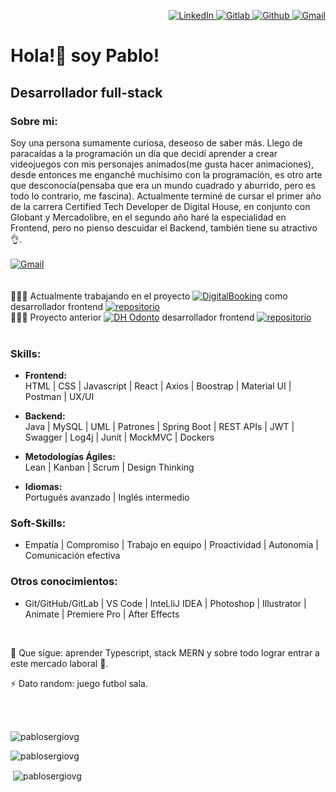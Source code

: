 <p align="right">
  <p align="right">
    <a href="https://www.linkedin.com/in/pablo-viera-a703a9a3/" target="_blank">
      <img src="https://img.shields.io/badge/linkedin-%230077B5.svg?&style=for-the-badge&logo=linkedin&logoColor=white&color=071A2C" alt="LinkedIn"/>
    </a>
    <a href="https://gitlab.ctd.academy/pablosvg" target="_blank">
      <img src="https://img.shields.io/badge/Gitlab-%231DA1F2.svg?&style=for-the-badge&logo=Gitlab&logoColor=white&color=071A2C" alt="Gitlab"/>
    </a>
    <a href="https://github.com/pablosergiovg" target="_blank">
      <img src="https://img.shields.io/badge/Github-%231DA1F2.svg?&style=for-the-badge&logo=Github&logoColor=white&color=071A2C" alt="Github"/>
    </a>
    <a href="mailto:pablosergiovg@gmail.com" target="_blank">
      <img src="https://img.shields.io/badge/Gmail-%231DA1F2.svg?&style=for-the-badge&logo=Gmail&logoColor=white&color=071A2C" alt="Gmail"/>
    </a>
  </p>
</p>
<h1 align="left">Hola!👋 soy Pablo!</h1>
<h2 align="left" display="in-line">Desarrollador full-stack</h2>

### Sobre mi:

Soy una persona sumamente curiosa, deseoso de saber más. Llego de paracaídas a la programación un día que decidí aprender a crear videojuegos con mis personajes animados(me gusta hacer animaciones), desde entonces me enganché muchísimo con la programación, es otro arte que desconocía(pensaba que era un mundo cuadrado y aburrido, pero es todo lo contrario, me fascina). Actualmente terminé de cursar el primer año de la carrera Certified Tech Developer de Digital House, en conjunto con Globant y Mercadolibre, en el segundo año haré la especialidad en Frontend, pero no pienso descuidar el Backend, también tiene su atractivo 👌.
<br>
<br>
<a href="https://drive.google.com/file/d/17iZUyQ8NnvIj5Yb79OtVF7kcRi9TPqDp/view?usp=sharing" target="_blank">
  <img src="https://img.shields.io/badge/Bajar CV Pablo Viera-%231DA1F2.svg?&style=for-the-badge&logo=Pdf&logoColor=white&color=071A2C" alt="Gmail"/>
</a>
<br>
<br>
<br>
👨🏽‍💻 Actualmente trabajando en el proyecto [![DigitalBooking](https://img.shields.io/badge/DigitalBooking-orange?style=flat-square)](http://digitalbooking.ddns.net/) como desarrollador frontend [![repositorio](https://img.shields.io/badge/repositorio-black?style=flat-square&logo=github)](https://gitlab.ctd.academy/ctd/hispanos/proyecto-integrador-1/proyecto-integrador-0223/0522ft-c3/grupo-01)
<br>
👨🏽‍💻 Proyecto anterior [![DH Odonto](https://img.shields.io/badge/DH-Odonto-grey?style=flat-square)](https://pf-front3.vercel.app/) desarrollador frontend [![repositorio](https://img.shields.io/badge/repositorio-black?style=flat-square&logo=github)](https://github.com/pablosergiovg/Clinica-Odontologica/tree/main/src)
<br>
<br>

### Skills:

- **Frontend:**<br>
HTML | CSS | Javascript | React | Axios | Boostrap | Material UI | Postman | UX/UI

- **Backend:**<br>
Java | MySQL | UML | Patrones | Spring Boot | REST APIs | JWT | Swagger | Log4j | Junit | MockMVC | Dockers
 
- **Metodologías Ágiles:**<br>
Lean | Kanban | Scrum | Design Thinking

- **Idiomas:**<br>
Portugués avanzado | Inglés intermedio

### Soft-Skills:<br>
* Empatía | Compromiso | Trabajo en equipo | Proactividad | Autonomía | Comunicación efectiva


### Otros conocimientos:<br>
* Git/GitHub/GitLab | VS Code | InteLliJ IDEA | Photoshop | Illustrator | Animate | Premiere Pro | After Effects

<br>

🌱 Que sigue: aprender Typescript, stack MERN y sobre todo lograr entrar a este mercado laboral 🚀.

⚡ Dato random: juego futbol sala.

<br>
<br>

<p><img src="https://komarev.com/ghpvc/?username=pablosergiovg&label=Profile%20views&color=0e75b6&style=flat" alt="pablosergiovg" /></p>

<p><img src="https://github-readme-stats.vercel.app/api/top-langs?username=pablosergiovg&show_icons=true&locale=en&layout=compact&theme=dark" alt="pablosergiovg" /></p>

<p>&nbsp;<img align="center" src="https://github-readme-stats.vercel.app/api?username=pablosergiovg&show_icons=true&locale=en&theme=dark" alt="pablosergiovg" /></p>
